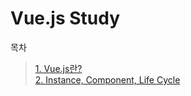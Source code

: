 # Vue.js Study

목차

> [1. Vue.js란?](https://github.com/chae-lyn/Vue-js/tree/study/1.Vue.js)   
> [2. Instance, Component, Life Cycle](https://github.com/chae-lyn/Vue-js/tree/study/2.Vue.js)
